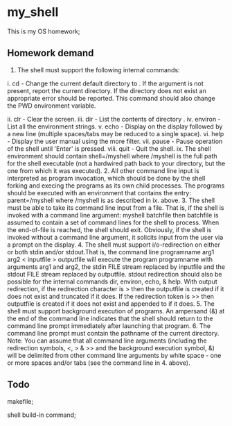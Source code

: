 # my_shell

This is my OS homework;

## Homework demand

1. The shell must support the following internal commands:


i. cd <directory> - Change the current default directory to <directory>. If the <directory> argument is not present, report the current directory. If the directory does not exist an appropriate error should be reported. This command should also change the PWD environment variable.
  
  
ii. clr - Clear the screen.
iii. dir <directory> - List the contents of directory <directory>.
iv. environ - List all the environment strings.
v. echo <comment> - Display <comment> on the display followed by a new line (multiple spaces/tabs may be reduced to a single space).
vi. help - Display the user manual using the more filter.
vii. pause - Pause operation of the shell until 'Enter' is pressed.
viii. quit - Quit the shell.
ix. The shell environment should contain shell=<pathname>/myshell where <pathname>/myshell is the full path for the shell executable (not a hardwired path back to your directory, but the one from which it was executed).
2. All other command line input is interpreted as program invocation, which should be done by the shell forking and execing the programs as its own child processes. The programs should be executed with an environment that contains the entry:
parent=<pathname>/myshell where <pathname>/myshell is as described in ix. above.
3. The shell must be able to take its command line input from a file. That is, if the shell is invoked with a command line argument:
myshell batchfile
then batchfile is assumed to contain a set of command lines for the shell to process. When the end-of-file is reached, the shell should exit. Obviously, if the shell is invoked without a command line argument, it solicits input from the user via a prompt on the display.
4. The shell must support i/o-redirection on either or both stdin and/or stdout.That is, the command line
programname arg1 arg2 < inputfile > outputfile
will execute the program programname with arguments arg1 and arg2, the stdin FILE stream replaced by inputfile and the stdout FILE stream replaced by
outputfile.
stdout redirection should also be possible for the internal commands dir, environ, echo, & help.
With output redirection, if the redirection character is > then the outputfile is created if it does not exist and truncated if it does. If the redirection token is >> then outputfile is created if it does not exist and appended to if it does.
5. The shell must support background execution of programs. An ampersand (&) at the end of the command line indicates that the shell should return to the command line prompt immediately after launching that program.
6. The command line prompt must contain the pathname of the current directory.
Note: You can assume that all command line arguments (including the redirection symbols, <, > & >> and the background execution symbol, &) will be delimited from other command line arguments by white space - one or more spaces and/or tabs (see the command line in 4. above).


## Todo
makefile;

shell build-in command;
